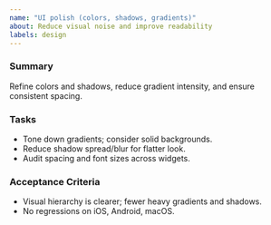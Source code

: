 ```yaml
---
name: "UI polish (colors, shadows, gradients)"
about: Reduce visual noise and improve readability
labels: design
---
```


### Summary
Refine colors and shadows, reduce gradient intensity, and ensure consistent spacing.

### Tasks
- Tone down gradients; consider solid backgrounds.
- Reduce shadow spread/blur for flatter look.
- Audit spacing and font sizes across widgets.

### Acceptance Criteria
- Visual hierarchy is clearer; fewer heavy gradients and shadows.
- No regressions on iOS, Android, macOS.
